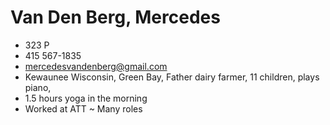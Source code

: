 # Van Den Berg, Mercedes

* 323 P
* 415 567-1835
* mercedesvandenberg@gmail.com
* Kewaunee Wisconsin, Green Bay, Father dairy farmer, 11 children, plays piano,
* 1.5 hours yoga in the morning
* Worked at ATT ~ Many roles